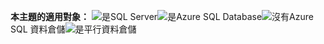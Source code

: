 <Token>**本主題的適用對象：** ![是](media/yes.png)SQL Server![是](media/yes.png)Azure SQL Database![沒有](media/no.png)Azure SQL 資料倉儲![是](media/yes.png)平行資料倉儲 </Token>
